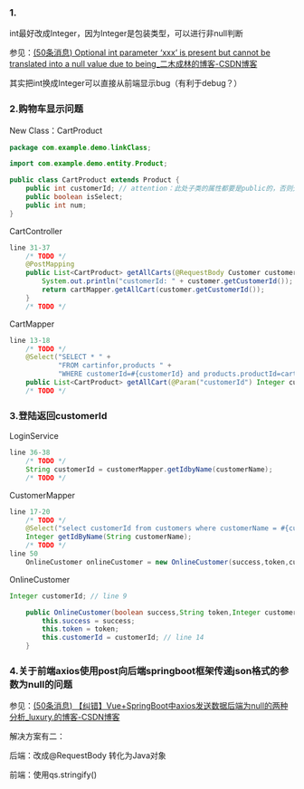 ### 1.

int最好改成Integer，因为Integer是包装类型，可以进行非null判断

参见：[(50条消息) Optional int parameter ‘xxx‘ is present but cannot be translated into a null value due to being_二木成林的博客-CSDN博客](https://blog.csdn.net/cnds123321/article/details/112796572)

其实把int换成Integer可以直接从前端显示bug（有利于debug？）

### 2.购物车显示问题

New Class：CartProduct

```java
package com.example.demo.linkClass;

import com.example.demo.entity.Product;

public class CartProduct extends Product {
    public int customerId; // attention：此处子类的属性都要是public的，否则无法从后端向前端解析
    public boolean isSelect;
    public int num;
}
```

CartController

```java
line 31-37    
    /* TODO */
    @PostMapping
    public List<CartProduct> getAllCarts(@RequestBody Customer customer){
        System.out.println("customerId: " + customer.getCustomerId());
        return cartMapper.getAllCart(customer.getCustomerId());
    }
    /* TODO */
```

CartMapper

```java
line 13-18
    /* TODO */
    @Select("SELECT * " +
            "FROM cartinfor,products " +
            "WHERE customerId=#{customerId} and products.productId=cartinfor.productId")
    public List<CartProduct> getAllCart(@Param("customerId") Integer customerId);
    /* TODO */
```

### 3.登陆返回customerId

LoginService

```java
line 36-38
	/* TODO */
    String customerId = customerMapper.getIdbyName(customerName);
    /* TODO */
```

CustomerMapper

```java
line 17-20    
	/* TODO */
    @Select("select customerId from customers where customerName = #{customerName}")
    Integer getIdByName(String customerName);
    /* TODO */
line 50
	OnlineCustomer onlineCustomer = new OnlineCustomer(success,token,customerId);
```

OnlineCustomer

```java
Integer customerId; // line 9

    public OnlineCustomer(boolean success,String token,Integer customerId) { // line 11
        this.success = success;
        this.token = token;
        this.customerId = customerId; // line 14
    }
```

### 4.关于前端axios使用post向后端springboot框架传递json格式的参数为null的问题

参见：[(50条消息) 【纠错】Vue+SpringBoot中axios发送数据后端为null的两种分析_luxury.的博客-CSDN博客](https://blog.csdn.net/qq_40743463/article/details/104851050)

解决方案有二：

后端：改成@RequestBody 转化为Java对象

前端：使用qs.stringify()